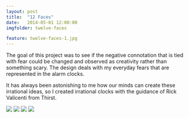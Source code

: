 ```yaml
---
layout: post
title:  "12 Faces"
date:   2014-05-01 12:00:00
imgfolder: twelve-faces

feature: twelve-faces-1.jpg
---
```


The goal of this project was to see if the negative connotation that is tied with fear could be changed and observed as creativity rather than something scary. The design deals with my everyday fears that are represented in the alarm clocks.

It has always been astonishing to me how our minds can create these irrational ideas, so I created irrational clocks with the guidance of Rick Valicenti from Thirst.

<img src="{{ site.url }}/images/{{ page.imgfolder }}/{{ page.imgfolder }}-2.jpg">
<img src="{{ site.url }}/images/{{ page.imgfolder }}/{{ page.imgfolder }}-3.jpg">
<img src="{{ site.url }}/images/{{ page.imgfolder }}/{{ page.imgfolder }}-4.jpg">
<img src="{{ site.url }}/images/{{ page.imgfolder }}/{{ page.imgfolder }}-5.jpg">